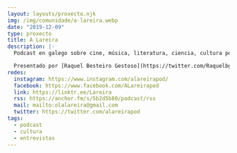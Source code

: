```yaml
---
layout: layouts/proxecto.njk
img: /img/comunidade/a-lareira.webp
date: "2019-12-09"
type: proxecto
title: A Lareira
description: |-
  Podcast en galego sobre cine, música, literatura, ciencia, cultura pop e o que xurda.

  Presentado por [Raquel Besteiro Gestoso](https://twitter.com/Raquelbges).
redes:
  instagram: https://www.instagram.com/alareirapod/
  facebook: https://www.facebook.com/ALareirapod
  link: https://linktr.ee/Lareira
  rss: https://anchor.fm/s/5b2d5b80/podcast/rss
  mail: mailto:olalareira@gmail.com
  twitter: https://twitter.com/alareirapod
tags:
  - podcast
  - cultura
  - entrevistas
---
```

